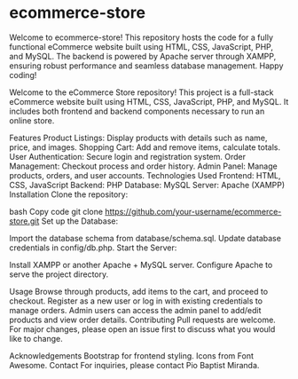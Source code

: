 # ecommerce-store
Welcome to ecommerce-store! This repository hosts the code for a fully functional eCommerce website built using HTML, CSS, JavaScript, PHP, and MySQL. The backend is powered by Apache server through XAMPP, ensuring robust performance and seamless database management. Happy coding!

Welcome to the eCommerce Store repository! This project is a full-stack eCommerce website built using HTML, CSS, JavaScript, PHP, and MySQL. It includes both frontend and backend components necessary to run an online store.

Features
Product Listings: Display products with details such as name, price, and images.
Shopping Cart: Add and remove items, calculate totals.
User Authentication: Secure login and registration system.
Order Management: Checkout process and order history.
Admin Panel: Manage products, orders, and user accounts.
Technologies Used
Frontend: HTML, CSS, JavaScript
Backend: PHP
Database: MySQL
Server: Apache (XAMPP)
Installation
Clone the repository:

bash
Copy code
git clone https://github.com/your-username/ecommerce-store.git
Set up the Database:

Import the database schema from database/schema.sql.
Update database credentials in config/db.php.
Start the Server:

Install XAMPP or another Apache + MySQL server.
Configure Apache to serve the project directory.

Usage
Browse through products, add items to the cart, and proceed to checkout.
Register as a new user or log in with existing credentials to manage orders.
Admin users can access the admin panel to add/edit products and view order details.
Contributing
Pull requests are welcome. For major changes, please open an issue first to discuss what you would like to change.

Acknowledgements
Bootstrap for frontend styling.
Icons from Font Awesome.
Contact
For inquiries, please contact Pio Baptist Miranda.
